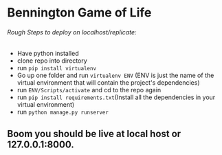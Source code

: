 # Bennington Game of Life

###### Rough Steps to deploy on localhost/replicate:
- Have python installed
- clone repo into directory
- run `pip install virtualenv` 
- Go up one folder and run `virtualenv ENV` (ENV is just the name of the virtual environment that will contain the project's dependencies)
- run `ENV/Scripts/activate` and cd to the repo again
- run `pip install requirements.txt`(Install all the dependencies in your virtual environment)
- run `python manage.py runserver`

## Boom you should be live at local host or 127.0.0.1:8000.
 
